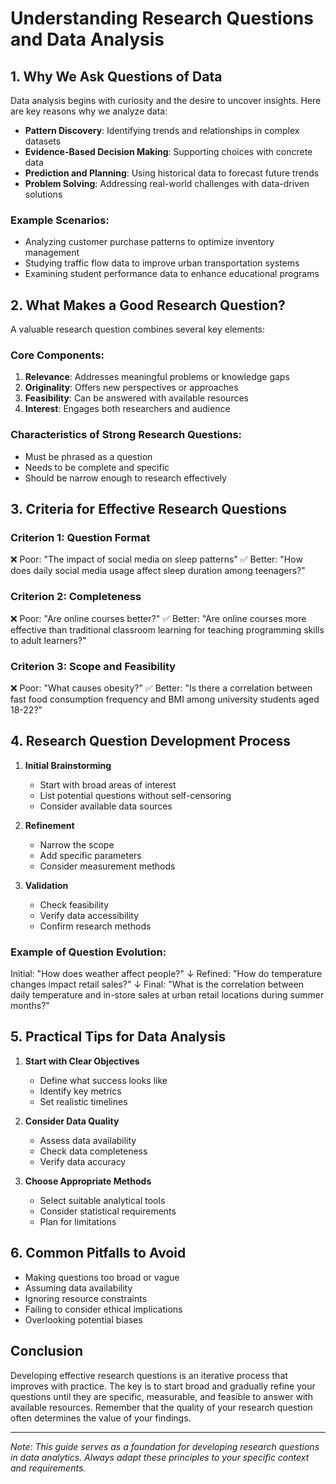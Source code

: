 # Understanding Research Questions and Data Analysis

## 1. Why We Ask Questions of Data

Data analysis begins with curiosity and the desire to uncover insights. Here are key reasons why we analyze data:

- **Pattern Discovery**: Identifying trends and relationships in complex datasets
- **Evidence-Based Decision Making**: Supporting choices with concrete data
- **Prediction and Planning**: Using historical data to forecast future trends
- **Problem Solving**: Addressing real-world challenges with data-driven solutions

### Example Scenarios:

- Analyzing customer purchase patterns to optimize inventory management
- Studying traffic flow data to improve urban transportation systems
- Examining student performance data to enhance educational programs

## 2. What Makes a Good Research Question?

A valuable research question combines several key elements:

### Core Components:

1. **Relevance**: Addresses meaningful problems or knowledge gaps
2. **Originality**: Offers new perspectives or approaches
3. **Feasibility**: Can be answered with available resources
4. **Interest**: Engages both researchers and audience

### Characteristics of Strong Research Questions:

- Must be phrased as a question
- Needs to be complete and specific
- Should be narrow enough to research effectively

## 3. Criteria for Effective Research Questions

### Criterion 1: Question Format

❌ Poor: "The impact of social media on sleep patterns"
✅ Better: "How does daily social media usage affect sleep duration among teenagers?"

### Criterion 2: Completeness

❌ Poor: "Are online courses better?"
✅ Better: "Are online courses more effective than traditional classroom learning for teaching programming skills to adult learners?"

### Criterion 3: Scope and Feasibility

❌ Poor: "What causes obesity?"
✅ Better: "Is there a correlation between fast food consumption frequency and BMI among university students aged 18-22?"

## 4. Research Question Development Process

1. **Initial Brainstorming**

   - Start with broad areas of interest
   - List potential questions without self-censoring
   - Consider available data sources

2. **Refinement**

   - Narrow the scope
   - Add specific parameters
   - Consider measurement methods

3. **Validation**
   - Check feasibility
   - Verify data accessibility
   - Confirm research methods

### Example of Question Evolution:

Initial: "How does weather affect people?"
↓
Refined: "How do temperature changes impact retail sales?"
↓
Final: "What is the correlation between daily temperature and in-store sales at urban retail locations during summer months?"

## 5. Practical Tips for Data Analysis

1. **Start with Clear Objectives**

   - Define what success looks like
   - Identify key metrics
   - Set realistic timelines

2. **Consider Data Quality**

   - Assess data availability
   - Check data completeness
   - Verify data accuracy

3. **Choose Appropriate Methods**
   - Select suitable analytical tools
   - Consider statistical requirements
   - Plan for limitations

## 6. Common Pitfalls to Avoid

- Making questions too broad or vague
- Assuming data availability
- Ignoring resource constraints
- Failing to consider ethical implications
- Overlooking potential biases

## Conclusion

Developing effective research questions is an iterative process that improves with practice. The key is to start broad and gradually refine your questions until they are specific, measurable, and feasible to answer with available resources. Remember that the quality of your research question often determines the value of your findings.

---

_Note: This guide serves as a foundation for developing research questions in data analytics. Always adapt these principles to your specific context and requirements._
